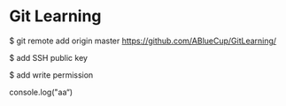# Git Learning
$ git remote add origin master https://github.com/ABlueCup/GitLearning/

$ add SSH public key

$ add write permission

console.log("aa“)
